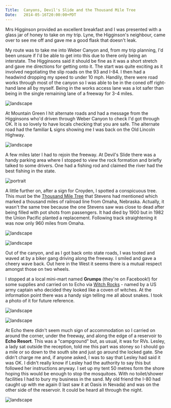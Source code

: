 ```yaml
---
Title:	Canyons, Devil's Slide and the Thousand Mile Tree
Date:	2014-05-16T20:00:00+PDT
---
```


Mrs Higginson provided an excellent breakfast and I was presented with a glass jar of honey to take on my trip. Lyne, the Higginson's neighbour, came over to see me off and gave me a good flask that doesn't leak. 

My route was to take me into Weber Canyon and, from my trip planning, I'd been unsure if I'd be able to get into this due to there only being an interstate. The Higginsons said it should be fine as it was a short stretch and gave me directions for getting onto it. The start was quite exciting as it involved negotiating the slip roads on the 93 and I-84. I then had a headwind dropping my speed to under 10 mph. Handily, there were road works through most of the canyon so I was able to be in the coned off right-hand lane all by myself. Being in the works access lane was a lot safer than being in the single remaining lane of a freeway for 3-4 miles.

![landscape](https://farm4.staticflickr.com/3733/14282927796_2886ece7ac_z.jpg "Looking back to Weber Canyon")

At Mountain Green I hit alternate roads and had a message from the Higginsons who'd driven through Weber Canyon to check I'd got through OK. It is so lovely to have locals checking that you are safe. The alternate road had the familiar __L__ signs showing me I was back on the Old Lincoln Highway.

![landscape](https://farm4.staticflickr.com/3825/14305412034_c57e41a145_z.jpg "The Lincoln Highway")

A few miles later I had to rejoin the freeway. At Devil's Slide there was a handy parking area where I stopped to view the rock formation and briefly talked to some drivers. One had a fishing rod and claimed the river had the best fishing in the state.

![portrait](https://farm4.staticflickr.com/3793/14302646381_0ab7ba5b15_c.jpg "Devil's Slide")

A little further on, after a sign for Croyden, I spotted a conspicuous tree. This must be the [Thousand Mile Tree](https://en.wikipedia.org/wiki/Thousand_Mile_Tree) that Stevens had mentioned which marked a thousand miles of railroad line from Omaha, Nebraska. Actually, it wasn't the same tree because the one Stevens saw was close to dead after being filled with pot shots from passengers. It had died by 1900 but in 1982 the Union Pacific planted a replacement. Following track straightening it was now only 960 miles from Omaha.

![landscape](https://farm6.staticflickr.com/5541/14304164382_721ce4e451_z.jpg "Croyden? Have I taken a wrong turn?")

![landscape](https://farm6.staticflickr.com/5562/14119458867_cb45289738_z.jpg "Thousand Mile Tree/960 Mile Tree")

Out of the canyon, and as I got back onto state roads, I was tooted and waved at by a biker gang driving along the freeway. I smiled and gave a cheery wave back. Out here in the West it seems there is a mutual respect amongst those on two wheels.

I stopped at a local mini-mart named __Grumps__ (they're on Facebook!) for some supplies and carried on to Echo via [Witch Rocks](http://geology.utah.gov/geosights-the-witches-summit-county-utah/) - named by a US army captain who decided they looked like a coven of witches. At the information point there was a handy sign telling me all about snakes. I took a photo of it for future reference.

![landscape](https://farm4.staticflickr.com/3825/14305491244_178b2bf0b9_z.jpg "Witch Rocks")

![landscape](https://farm4.staticflickr.com/3831/14119407998_2d7fa804a7_z.jpg "Snakes")

At Echo there didn't seem much sign of accommodation so I carried on around the corner, under the freeway, and along the edge of a reservoir to __Echo Resort__. This was a "campground" but, as usual, it was for RVs. Lesley, a lady sat outside the reception, told me this part was stoney so I should go a mile or so down to the south site and just go around the locked gate. She didn't charge me and, if anyone asked, I was to say that Lesley had said it was OK. I didn't really know if Lesley had the authority to say this but followed her instructions anyway. I set up my tent 50 metres form the shore hoping this would be enough to stop the mosquitoes. With no toilet/shower facilities I had to bury my business in the sand. My old friend the I-80 had caught up with me again (I last saw it at Oasis in Nevada) and was on the other side of the reservoir. It could be heard all through the night.

![landscape](https://farm3.staticflickr.com/2925/14119520447_91fbd0b0d9_z.jpg "Echo Reservoir")